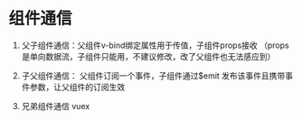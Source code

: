 # 组件通信
1. 父子组件通信：父组件v-bind绑定属性用于传值，子组件props接收
    （props是单向数据流，子组件只能用，不建议修改，改了父组件也无法感应到）
2. 子父组件通信：
父组件订阅一个事件，子组件通过$emit 发布该事件且携带事件参数，让父组件的订阅生效

3. 兄弟组件通信
vuex
